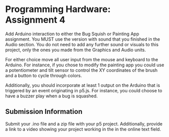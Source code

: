 # Programming Hardware: Assignment 4  
Add Arduino interaction to either the Bug Squish or Painting App assignment. You MUST use the version with sound that you finished in the Audio section. You do not need to add any further sound or visuals to this project, only the ones you made from the Graphics and Audio units.   

For either choice move all user input from the mouse and keyboard to the Arduino. For instance, if you chose to modify the painting app you could use a potentiometer and tilt sensor to control the XY coordinates of the brush and a button to cycle through colors.   

Additionally, you should incorporate at least 1 output on the Arduino that is triggered by an event originating in p5.js. For instance, you could choose to have a buzzer play when a bug is squashed.  

## Submission Information  
Submit your .ino file and a zip file with your p5 project. Additionally, provide a link to a video showing your project working in the in the online text field.  